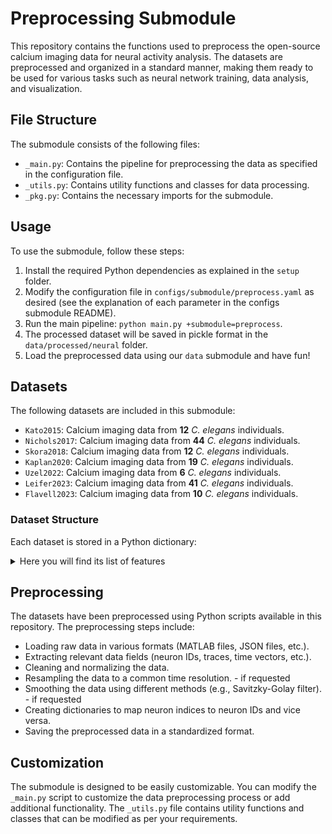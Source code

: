 # Preprocessing Submodule

This repository contains the functions used to preprocess the open-source calcium imaging data for neural activity analysis. The datasets are preprocessed and organized in a standard manner, making them ready to be used for various tasks such as neural network training, data analysis, and visualization.

## File Structure

The submodule consists of the following files:

- `_main.py`: Contains the pipeline for preprocessing the data as specified in the configuration file.
- `_utils.py`: Contains utility functions and classes for data processing.
- `_pkg.py`: Contains the necessary imports for the submodule.

## Usage

To use the submodule, follow these steps:

1. Install the required Python dependencies as explained in the `setup` folder.
2. Modify the configuration file in `configs/submodule/preprocess.yaml` as desired (see the explanation of each parameter in the configs submodule README).
3. Run the main pipeline: `python main.py +submodule=preprocess`.
4. The processed dataset will be saved in pickle format in the `data/processed/neural` folder.
5. Load the preprocessed data using our `data` submodule and have fun!

## Datasets

The following datasets are included in this submodule:

- `Kato2015`: Calcium imaging data from **12** *C. elegans* individuals.
- `Nichols2017`: Calcium imaging data from **44** *C. elegans* individuals.
- `Skora2018`: Calcium imaging data from **12** *C. elegans* individuals.
- `Kaplan2020`: Calcium imaging data from **19** *C. elegans* individuals.
- `Uzel2022`: Calcium imaging data from **6** *C. elegans* individuals.
- `Leifer2023`: Calcium imaging data from **41** *C. elegans* individuals.
- `Flavell2023`: Calcium imaging data from **10** *C. elegans* individuals.

### Dataset Structure

Each dataset is stored in a Python dictionary:

<details>
<summary>Here you will find its list of features</summary>

- `dataset`: (str) Name of the dataset
- `smooth_method`: (str) Method used to smooth the calcium data
- `interpolate_method`: (std) Method used to interpolate the calcium data
- `worm`: (str) The worm ID in the COMBINED dataset (if you load more than one dataset)
- `og_worm`: (str) The worm ID in the original dataset (when you load a single dataset)
- `og_max_timesteps`: (int) Number of time steps before resampling
- `max_timesteps`: (int) Number of time steps after resampling
- `og_dt`: (torch.tensor) Column vector containing the difference between time steps (before resampling). Shape: (og_max_timesteps, 1)
- `dt`: (torch.tensor) Column vector containing the difference between time steps. Shape: (max_timesteps, 1)
- `residual_` and `og_calcium_data`: (torch.tensor) Standardized and normalized calcium data. Shape: (og_max_timesteps, 302)
- `residual_` and `calcium_data`: (torch.tensor) Standardized, normalized and resampled calcium data. Shape: (max_timesteps, 302)
- `residual_` and `og_smooth_calcium_data`: (torch.tensor) Standardized, smoothed and normalized calcium data. Shape: (og_max_timesteps, 302)
- `residual_` and `smooth_calcium_data`: (torch.tensor) Standardized, smoothed, normalized and resampled calcium data. Shape: (max_timesteps, 302)
- `og_time_in_seconds`: (torch.tensor) A column vector with the original time recording times (without resampling). Shape: (og_max_timesteps, 1)
- `time_in_seconds`: (torch.tensor) A column vector equally spaced by dt after resampling. Shape: (max_timesteps, 1)
- `num_neurons`: (int) Number of total tracked neurons of this specific worm
- `num_named_neurons`: (int) Number of labeled neurons
- `num_unknown_neurons`: (int) Number of unlabeled neurons
- `named_neurons_mask`: (torch.tensor) A bool vector indicating the positions of the labeled neurons. Shape: (302)
- `unknown_neurons_mask`: (torch.tensor) A bool vector indicating the positions of the unlabeled neurons. Shape: (302)
- `neurons_mask`: (torch.tensor) A bool vector indicating the positions of all tracked neurons (labeled + unlabeled). Shape: (302)
- `slot_to_named_neuron`: (dict) Mapping of column index -> 302 neurons. Len: num_neurons
- `named_neuron_to_slot`: (dict) Mapping of 302 neurons -> column index. Len: num_neurons
- `slot_to_unknown_neuron`: (dict) Mapping of column index -> unlabeled neuron. Len: num_unknown_neurons
- `unknown_neuron_to_slot`: (dict) Mapping of unlabeled neurons -> column index. Len: num_unknown_neurons
- `slot_to_neuron`: (dict) Mapping of column index -> labeled+unlabeled neurons. Len: num_neurons
- `neuron_to_slot`: (dict) Mapping of labeled+unlabeled neurons -> column index. Len: num_neurons

</details>

## Preprocessing

The datasets have been preprocessed using Python scripts available in this repository. The preprocessing steps include:

- Loading raw data in various formats (MATLAB files, JSON files, etc.).
- Extracting relevant data fields (neuron IDs, traces, time vectors, etc.).
- Cleaning and normalizing the data.
- Resampling the data to a common time resolution. - if requested
- Smoothing the data using different methods (e.g., Savitzky-Golay filter). - if requested
- Creating dictionaries to map neuron indices to neuron IDs and vice versa.
- Saving the preprocessed data in a standardized format.

## Customization

The submodule is designed to be easily customizable. You can modify the `_main.py` script to customize the data preprocessing process or add additional functionality. The `_utils.py` file contains utility functions and classes that can be modified as per your requirements.
